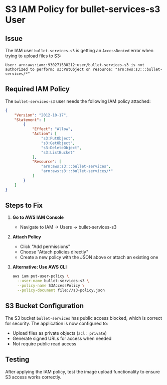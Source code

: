 # S3 IAM Policy for bullet-services-s3 User

## Issue
The IAM user `bullet-services-s3` is getting an `AccessDenied` error when trying to upload files to S3:
```
User: arn:aws:iam::930271538212:user/bullet-services-s3 is not authorized to perform: s3:PutObject on resource: "arn:aws:s3:::bullet-services/*"
```

## Required IAM Policy
The `bullet-services-s3` user needs the following IAM policy attached:

```json
{
    "Version": "2012-10-17",
    "Statement": [
        {
            "Effect": "Allow",
            "Action": [
                "s3:PutObject",
                "s3:GetObject",
                "s3:DeleteObject",
                "s3:ListBucket"
            ],
            "Resource": [
                "arn:aws:s3:::bullet-services",
                "arn:aws:s3:::bullet-services/*"
            ]
        }
    ]
}
```

## Steps to Fix

1. **Go to AWS IAM Console**
   - Navigate to IAM → Users → bullet-services-s3

2. **Attach Policy**
   - Click "Add permissions"
   - Choose "Attach policies directly"
   - Create a new policy with the JSON above or attach an existing one

3. **Alternative: Use AWS CLI**
   ```bash
   aws iam put-user-policy \
     --user-name bullet-services-s3 \
     --policy-name S3AccessPolicy \
     --policy-document file://s3-policy.json
   ```

## S3 Bucket Configuration
The S3 bucket `bullet-services` has public access blocked, which is correct for security. The application is now configured to:
- Upload files as private objects (`acl: private`)
- Generate signed URLs for access when needed
- Not require public read access

## Testing
After applying the IAM policy, test the image upload functionality to ensure S3 access works correctly.
